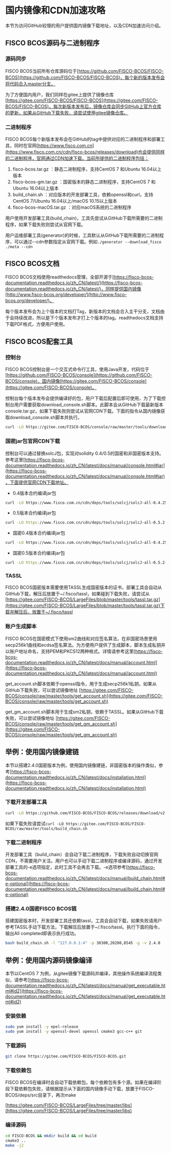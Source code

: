 # 国内镜像和CDN加速攻略

本节为访问GitHub较慢的用户提供国内镜像下载地址，以及CDN加速访问介绍。

## FISCO BCOS源码与二进制程序

### 源码同步

FISCO BCOS当前所有仓库源码位于[https://github.com/FISCO-BCOS/FISCO-BCOS](https://github.com/FISCO-BCOS/FISCO-BCOS)，每个新的版本发布会将代码合入master分支。

为了方便国内用户，我们同样在gitee上提供了镜像仓库[https://gitee.com/FISCO-BCOS/FISCO-BCOS](https://gitee.com/FISCO-BCOS/FISCO-BCOS)，每次新版本发布后，镜像仓库会同步GitHub上官方仓库的更新，如果从GitHub下载失败，请尝试使用gitee镜像仓库。

### 二进制程序

FISCO BCOS每个新版本发布会在GitHub的tag中提供对应的二进制程序和部署工具，同时在官网[https://www.fisco.com.cn](https://www.fisco.com.cn/cdn/fisco-bcos/releases/download)也会提供同样的二进制程序，官网通过CDN加速下载。当前所提供的二进制程序包括：

1. fisco-bcos.tar.gz ：静态二进制程序，支持CentOS 7 和Ubuntu 16.04以上版本
1. fisco-bcos-gm.tar.gz ：国密版本的静态二进制程序，支持CentOS 7 和Ubuntu 16.04以上版本
1. build_chain.sh ：对应版本的开发部署工具，依赖openssl和curl，支持CentOS 7/Ubuntu 16.04以上/macOS 10.15以上版本
1. fisco-bcos-macOS.tar.gz ：对应macOS系统的二进制程序

用户使用开发部署工具(build_chain)，工具先尝试从GitHub下载所需要的二进制程序，如果下载失败则尝试从官网下载。

用户运维部署工具(generator)的时候，工具默认从GitHub下载所需要的二进制程序，可以通过--cdn参数指定从官网下载。例如`./generator --download_fisco ./meta --cdn`

## FISCO BCOS文档

FISCO BCOS文档使用readthedocs管理，全部开源于[https://fisco-bcos-documentation.readthedocs.io/zh_CN/latest/](https://fisco-bcos-documentation.readthedocs.io/zh_CN/latest/)，同样提供国内镜像[http://www.fisco-bcos.org/developer/](http://www.fisco-bcos.org/developer/)。

每个版本发布会为上个版本的文档打Tag，新版本的文档会合入主干分支，文档由于会持续改进，所以是下个版本发布才打上个版本的tag。readthedocs文档支持下载PDF格式，方便用户使用。

## FISCO BCOS配套工具

### 控制台

FISCO BCOS控制台是一个交互式命令行工具，使用Java开发，代码位于[https://github.com/FISCO-BCOS/console](https://github.com/FISCO-BCOS/console)，国内镜像[https://gitee.com/FISCO-BCOS/console](https://gitee.com/FISCO-BCOS/console)。

控制台每个版本发布会提供编译好的包，用户下载后配置后即可使用，为了下载控制台用户需要获取download_console.sh脚本。此脚本会从GitHub下载最新版本console.tar.gz，如果下载失败则尝试从官网CDN下载。下面的指令从国内镜像获取download_console.sh脚本并执行。

```bash
curl -LO https://gitee.com/FISCO-BCOS/console/raw/master/tools/download_console.sh && bash download_console.sh
```

### 国密jar包官网CDN下载

控制台可以通过替换solcJ包，实现对solidity 0.4/0.5的国密和非国密版本支持。参考这里[https://fisco-bcos-documentation.readthedocs.io/zh_CN/latest/docs/manual/console.html#jar](https://fisco-bcos-documentation.readthedocs.io/zh_CN/latest/docs/manual/console.html#jar)，下面提供官网CDN下载地址。

* 0.4版本合约编译jar包

```bash
curl -LO https://www.fisco.com.cn/cdn/deps/tools/solcj/solcJ-all-0.4.25.jar
```

* 0.5版本合约编译jar包

```bash
curl -LO https://www.fisco.com.cn/cdn/deps/tools/solcj/solcJ-all-0.5.2.jar
```

* 国密0.4版本合约编译jar包

```bash
curl -LO https://www.fisco.com.cn/cdn/deps/tools/solcj/solcJ-all-0.4.25-gm.jar
```

* 国密0.5版本合约编译jar包

```bash
curl -LO https://www.fisco.com.cn/cdn/deps/tools/solcj/solcJ-all-0.5.2-gm.jar
```

### TASSL

FISCO BCOS国密版本需要使用TASSL生成国密版本的证书，部署工具会自动从GitHub下载，解压后放置于~/.fisco/tassl，如果碰到下载失败，请尝试从[https://gitee.com/FISCO-BCOS/LargeFiles/blob/master/tools/tassl.tar.gz](https://gitee.com/FISCO-BCOS/LargeFiles/blob/master/tools/tassl.tar.gz)下载并解压后，放置于~/.fisco/tassl

### 账户生成脚本

FISCO BCOS在国密模式下使用sm2曲线和对应签名算法，在非国密场景使用secp256k1曲线和ecdsa签名算法。为方便用户提供了生成脚本，脚本生成私钥并以账户地址命名，支持PEM和PKCS12两种格式。详情请参考这里[https://fisco-bcos-documentation.readthedocs.io/zh_CN/latest/docs/manual/account.html](https://fisco-bcos-documentation.readthedocs.io/zh_CN/latest/docs/manual/account.html)

get_account.sh脚本依赖于openssl指令，用于生成secp256k1私钥，如果从GitHub下载失败，可以尝试镜像地址 [https://gitee.com/FISCO-BCOS/console/raw/master/tools/get_account.sh](https://gitee.com/FISCO-BCOS/console/raw/master/tools/get_account.sh)

get_gm_account.sh脚本用于生成sm2私钥，依赖于TASSL。如果从GitHub下载失败，可以尝试镜像地址 [https://gitee.com/FISCO-BCOS/console/raw/master/tools/get_gm_account.sh](https://gitee.com/FISCO-BCOS/console/raw/master/tools/get_gm_account.sh)

## 举例：使用国内镜像建链

本节以搭建2.4.0国密版本为例，使用国内镜像建链，非国密版本的操作类似，参考[https://fisco-bcos-documentation.readthedocs.io/zh_CN/latest/docs/installation.html](https://fisco-bcos-documentation.readthedocs.io/zh_CN/latest/docs/installation.html)

### 下载开发部署工具

```bash
curl -LO https://github.com/FISCO-BCOS/FISCO-BCOS/releases/download/v2.4.0/build_chain.sh
```

如果下载失败请尝试`curl -LO https://gitee.com/FISCO-BCOS/FISCO-BCOS/raw/master/tools/build_chain.sh`

### 下载二进制程序

开发部署工具（build_chain）会自动下载二进制程序，下载失败自动切换官网CDN，不需要用户关注。用户也可以手动下载二进制程序或编译源码，通过开发部署工具的-e选项指定，此时工具不会再去下载。-e选项参考[https://fisco-bcos-documentation.readthedocs.io/zh_CN/latest/docs/manual/build_chain.html#e-optional](https://fisco-bcos-documentation.readthedocs.io/zh_CN/latest/docs/manual/build_chain.html#e-optional)

### 搭建2.4.0国密FISCO BCOS链

搭建国密版本时，开发部署工具还依赖tassl，工具会自动下载，如果失败请用户参考TASSL手动下载方法，下载解压后放置于~/.fisco/tassl。执行下面的指令，输出All completed即表示执行成功。

```bash
bash build_chain.sh -l "127.0.0.1:4" -p 30300,20200,8545 -g -v 2.4.0
```

## 举例：使用国内源码镜像编译

本节以CentOS 7 为例，从gitee镜像下载源码并编译，其他操作系统编译流程类似，请参考[https://fisco-bcos-documentation.readthedocs.io/zh_CN/latest/docs/manual/get_executable.html#id2](https://fisco-bcos-documentation.readthedocs.io/zh_CN/latest/docs/manual/get_executable.html#id2)

### 安装依赖

```bash
sudo yum install -y epel-release
sudo yum install -y openssl-devel openssl cmake3 gcc-c++ git
```

### 下载源码

```bash
git clone https://gitee.com/FISCO-BCOS/FISCO-BCOS.git
```

### 下载依赖包

FISCO BCOS在编译时会自动下载依赖包，每个依赖包有多个源。如果在编译阶段下载依赖包失败，请根据提示从下面的国内镜像手动下载，放置于FISCO-BCOS/deps/src目录下，再次make

[https://gitee.com/FISCO-BCOS/LargeFiles/tree/master/libs](https://gitee.com/FISCO-BCOS/LargeFiles/tree/master/libs)

### 编译源码

```bash
cd FISCO-BCOS && mkdir build && cd build
cmake3 ..
make -j2
```
